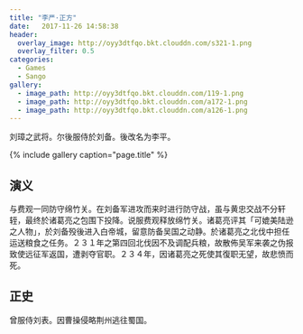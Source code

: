 ```yaml
---
title: "李严·正方"
date:   2017-11-26 14:58:38
header:
  overlay_image: http://oyy3dtfqo.bkt.clouddn.com/s321-1.png
  overlay_filter: 0.5
categories:
  - Games
  - Sango
gallery:
  - image_path: http://oyy3dtfqo.bkt.clouddn.com/119-1.png
  - image_path: http://oyy3dtfqo.bkt.clouddn.com/a172-1.png
  - image_path: http://oyy3dtfqo.bkt.clouddn.com/a126-1.png
---
```


刘璋之武将。尔後服侍於刘备。後改名为李平。

{% include gallery caption="page.title" %}

## 演义

与费观一同防守绵竹关。在刘备军进攻而来时进行防守战，虽与黄忠交战不分轩轾，最终於诸葛亮之包围下投降。说服费观释放绵竹关。诸葛亮评其「可媲美陆逊之人物」，於刘备殁後进入白帝城，留意防备吴国之动静。於诸葛亮之北伐中担任运送粮食之任务。２３１年之第四回北伐因不及调配兵粮，故散佈吴军来袭之伪报致使远征军返国，遭剥夺官职。２３４年，因诸葛亮之死使其復职无望，故悲愤而死。

## 正史

曾服侍刘表。因曹操侵略荆州逃往蜀国。